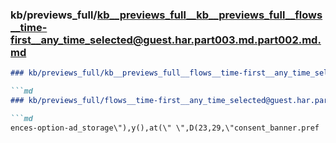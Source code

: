 ### kb/previews_full/kb__previews_full__kb__previews_full__flows__time-first__any_time_selected@guest.har.part003.md.part002.md.md

```md
### kb/previews_full/kb__previews_full__flows__time-first__any_time_selected@guest.har.part003.md.part002.md

```md
### kb/previews_full/flows__time-first__any_time_selected@guest.har.part003.md (part 002)

```md
ences-option-ad_storage\"),y(),at(\" \",D(23,29,\"consent_banner.pref
```

```

```

```
